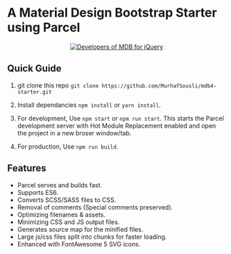 # A Material Design Bootstrap Starter using Parcel

<p align="center">
  <a href="https://mdbootstrap.com" rel="nofollow">
    <img src="https://camo.githubusercontent.com/6392a3f3fb567427fafd851f7e62b1f30c696cea/68747470733a2f2f6d64626f6f7473747261702e636f6d2f696d672f6c6f676f2f6d64622d7472616e73706172656e742d32353070782e706e67" alt="Developers of MDB for jQuery" data-canonical-src="https://mdbootstrap.com/img/logo/mdb-transparent-250px.png" style="max-width:100%;">
  </a>
</p>


## Quick Guide

1. git clone this repo `git clone https://github.com/MurhafSousli/mdb4-starter.git`
2. Install dependancies `npm install` or `yarn install`.
3. For development, Use `npm start` or `npm run start`.
This starts the Parcel development server with Hot Module Replacement enabled and open the project in a new broser window/tab. 

4. For production, Use `npm run build`.


## Features

- Parcel serves and builds fast.
- Supports ES6.
- Converts SCSS/SASS files to CSS.
- Removal of comments (Special comments preserved).
- Optimizing filenames & assets.
- Minimizing CSS and JS output files.
- Generates source map for the minified files. 
- Large js/css files split into chunks for faster loading.
- Enhanced with FontAwesome 5 SVG icons.
